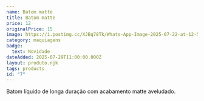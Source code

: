 ```yaml
---
name: Batom matte
title: Batom matte
price: 12
originalPrice: 15
image: https://i.postimg.cc/XJBq78Tk/Whats-App-Image-2025-07-22-at-12-54-23.jpg
category: maquiagens
badge:
  text: Novidade
dateAdded: 2025-07-29T11:00:00.000Z
layout: produto.njk
tags: products
id: "7"
---
```


Batom líquido de longa duração com acabamento matte aveludado.
